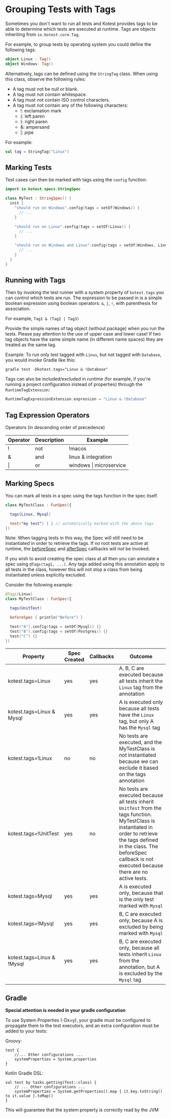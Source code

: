 Grouping Tests with Tags
=======

Sometimes you don't want to run all tests and Kotest provides tags to be able to determine which
tests are executed at runtime. Tags are objects inheriting from `io.kotest.core.Tag`.

For example, to group tests by operating system you could define the following tags:

```kotlin
object Linux : Tag()
object Windows: Tag()
```

Alternatively, tags can be defined using the `StringTag` class. When using this class, observe the following rules:

- A tag must not be null or blank.
- A tag must not contain whitespace.
- A tag must not contain ISO control characters.
- A tag must not contain any of the following characters:
    - !: exclamation mark
    - (: left paren
    - ): right paren
    - &: ampersand
    - |: pipe

For example:

```kotlin
val tag = StringTag("Linux")
```

## Marking Tests

Test cases can then be marked with tags using the `config` function:

```kotlin
import io.kotest.specs.StringSpec

class MyTest : StringSpec() {
  init {
    "should run on Windows".config(tags = setOf(Windows)) {
      // ...
    }

    "should run on Linux".config(tags = setOf(Linux)) {
      // ...
    }

    "should run on Windows and Linux".config(tags = setOf(Windows, Linux)) {
      // ...
    }
  }
}
```


## Running with Tags

Then by invoking the test runner with a system property of `kotest.tags` you can control which tests are run. The expression to be
passed in is a simple boolean expression using boolean operators: `&`, `|`, `!`, with parenthesis for association.

For example, `Tag1 & (Tag2 | Tag3)`

Provide the simple names of tag object (without package) when you run the tests.
Please pay attention to the use of upper case and lower case! If two tag objects have the same simple name (in different name spaces) they are treated as the same tag.


Example: To run only test tagged with `Linux`, but not tagged with `Database`, you would invoke
Gradle like this:

```
gradle test -Dkotest.tags="Linux & !Database"
```

Tags can also be included/excluded in runtime (for example, if you're running a project configuration instead of properties) through the `RuntimeTagExtension`:

```kotlin
RuntimeTagExpressionExtension.expression = "Linux & !Database"
```

## Tag Expression Operators

Operators (in descending order of precedence)

| Operator | Description | Example |
|----------|-------------|---------------|
|!|not|!macos|
|&|and|linux & integration|
|&#124;|or|windows &#124; microservice|





## Marking Specs

You can mark all tests in a spec using the tags function in the spec itself.

```kotlin
class MyTestClass : FunSpec({

  tags(Linux, Mysql)

  test("my test") { } // automatically marked with the above tags
})
```

Note: When tagging tests in this way, the Spec will still need to be instantiated in order to retrieve
the tags. If no root tests are active at runtime, the [beforeSpec](listeners.md) and [afterSpec](listeners.md)
callbacks will _not_ be invoked.

If you wish to avoid creating the spec class at all then you can annotate a spec using `@Tags(tag1, ...)`.
Any tags added using this annotation apply to all tests in the class, however this will not stop a class from
being instantiated unless explicitly excluded.

Consider the following example:

```kotlin
@Tags(Linux)
class MyTestClass : FunSpec({

  tags(UnitTest)

  beforeSpec { println("Before") }

  test("A").config(tags = setOf(Mysql)) {}
  test("B").config(tags = setOf(Postgres)) {}
  test("C") {}
})
```

| Property | Spec Created | Callbacks | Outcome |
|----------|--------------|---------|----------|
| kotest.tags=Linux                  | yes | yes | A, B, C are executed because all tests inherit the `Linux` tag from the annotation |
| kotest.tags=Linux & Mysql          | yes | yes | A is executed only because all tests have the `Linux` tag, but only A has the `Mysql` tag |
| kotest.tags=!Linux                 | no  | no  | No tests are executed, and the MyTestClass is not instantiated because we can exclude it based on the tags annotation |
| kotest.tags=!UnitTest              | yes | no  | No tests are executed because all tests inherit `UnitTest` from the tags function. MyTestClass is instantiated in order to retrieve the tags defined in the class. The beforeSpec callback is not executed because there are no active tests. |
| kotest.tags=Mysql                  | yes | yes | A is executed only, because that is the only test marked with `Mysql` |
| kotest.tags=!Mysql                 | yes | yes | B, C are executed only, because A is excluded by being marked with `Mysql` |
| kotest.tags=Linux & !Mysql         | yes | yes | B, C are executed only, because all tests inherit `Linux` from the annotation, but A is excluded by the `Mysql` tag |





## Gradle

**Special attention is needed in your gradle configuration**

To use System Properties (-Dx=y), your gradle must be configured to propagate them to the test executors, and an extra configuration must be added to your tests:

Groovy:
```
test {
    //... Other configurations ...
    systemProperties = System.properties
}
```

Kotlin Gradle DSL:
```
val test by tasks.getting(Test::class) {
    // ... Other configurations ...
    systemProperties = System.getProperties().map { it.key.toString() to it.value }.toMap()
}
```

This will guarantee that the system property is correctly read by the JVM



